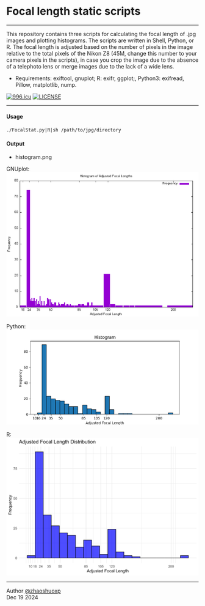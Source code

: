 # Focal length static scripts

-----
This repository contains three scripts for calculating the focal length of .jpg images and plotting histograms. The scripts are written in Shell, Python, or R. The focal length is adjusted based on the number of pixels in the image relative to the total pixels of the Nikon Z8 (45M, change this number to your camera pixels in the scripts), in case you crop the image due to the absence of a telephoto lens or merge images due to the lack of a wide lens.

 * Requirements:
   exiftool, gnuplot; R: exifr, ggplot;, Python3: exifread, Pillow, matplotlib, nump.

[![996.icu](https://img.shields.io/badge/link-996.icu-red.svg)](https://996.icu) [![LICENSE](https://img.shields.io/badge/license-Anti%20996-blue.svg)](https://github.com/996icu/996.ICU/blob/master/LICENSE)

----

#### Usage

```
./FocalStat.py|R|sh /path/to/jpg/directory
```

#### Output

- histogram.png

GNUplot:
![GNUplot](https://raw.githubusercontent.com/zhaoshuoxp/FocalStat/refs/heads/main/gnuplot.png)

Python:
![python](https://raw.githubusercontent.com/zhaoshuoxp/FocalStat/refs/heads/main/Python.png?token=GHSAT0AAAAAACLAHG3FK22UBDWTSQ7SYF56Z3EOQEA)

R:
![python](https://raw.githubusercontent.com/zhaoshuoxp/FocalStat/refs/heads/main/R.png?token=GHSAT0AAAAAACLAHG3EDL2223OLGZTWWRDUZ3EOSKA)


------

Author [@zhaoshuoxp](https://github.com/zhaoshuoxp)  
Dec 19 2024  

